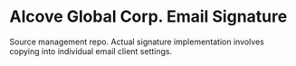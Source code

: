# Alcove Global Corp. Email Signature

Source management repo. Actual signature implementation involves copying into individual email client settings.